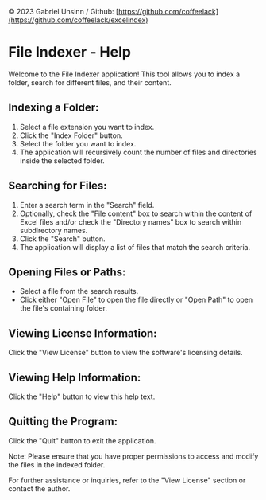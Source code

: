 © 2023 Gabriel Unsinn / Github: [https://github.com/coffeelack](https://github.com/coffeelack/excelindex)

# File Indexer - Help

Welcome to the File Indexer application! This tool allows you to index a folder, search for different files, and their content.

## Indexing a Folder:

1. Select a file extension you want to index.
2. Click the "Index Folder" button.
3. Select the folder you want to index.
4. The application will recursively count the number of files and directories inside the selected folder.

## Searching for Files:

1. Enter a search term in the "Search" field.
2. Optionally, check the "File content" box to search within the content of Excel files
   and/or check the "Directory names" box to search within subdirectory names. 
4. Click the "Search" button.
5. The application will display a list of files that match the search criteria.

## Opening Files or Paths:

- Select a file from the search results.
- Click either "Open File" to open the file directly or "Open Path" to open the file's containing folder.

## Viewing License Information:

Click the "View License" button to view the software's licensing details.

## Viewing Help Information:

Click the "Help" button to view this help text.

## Quitting the Program:

Click the "Quit" button to exit the application.

Note: Please ensure that you have proper permissions to access and modify the files in the indexed folder.

For further assistance or inquiries, refer to the "View License" section or contact the author.
